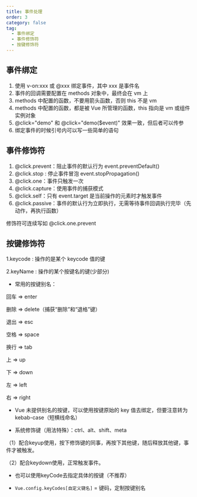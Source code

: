 ```yaml
---
title: 事件处理
order: 3
category: false
tag:
  - 事件绑定
  - 事件修饰符
  - 按键修饰符
---
```


## 事件绑定

1. 使用 v-on:xxx 或 @xxx 绑定事件，其中 xxx 是事件名
2. 事件的回调需要配置在 methods 对象中，最终会在 vm 上
3. methods 中配置的函数，不要用箭头函数，否则 this 不是 vm
4. methods 中配置的函数，都是被 Vue 所管理的函数，this 指向是 vm 或组件实例对象
5. @click="demo" 和 @click="demo($event)" 效果一致，但后者可以传参
6. 绑定事件的时候引号内可以写一些简单的语句

## 事件修饰符

1. @click.prevent：阻止事件的默认行为 event.preventDefault()
2. @click.stop : 停止事件冒泡 event.stopPropagation()
3. @click.one：事件只触发一次
4. @click.capture：使用事件的捕获模式
5. @click.self：只有 event.target 是当前操作的元素时才触发事件
6. @click.passive：事件的默认行为立即执行，无需等待事件回调执行完毕（先动作，再执行函数）

修饰符可连续写如 @click.one.prevent

## 按键修饰符

1.keycode : 操作的是某个 keycode 值的键

2.keyName : 操作的某个按键名的键(少部分)

- 常用的按键别名：

回车 => enter

删除 => delete（捕获“删除”和“退格”键）

退出 => esc

空格 => space

换行 => tab

上 => up

下 => down

左 => left

右 => right

- Vue 未提供别名的按键，可以使用按键原始的 key 值去绑定，但要注意转为 kebab-case（短横线命名）

- 系统修饰键（用法特殊）：ctrl、alt、shift、meta

（1）配合keyup使用，按下修饰键的同事，再按下其他键，随后释放其他键，事件才被触发。

（2）配合keydown使用，正常触发事件。

- 也可以使用keyCode去指定具体的按键（不推荐）

- `Vue.config.keyCodes[自定义键名]` = 键码，定制按键别名